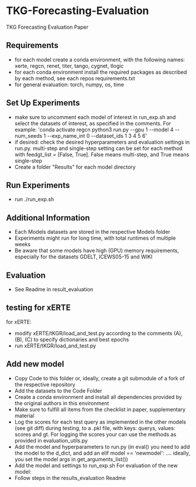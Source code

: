 # TKG-Forecasting-Evaluation
TKG Forecasting Evaluation Paper

## Requirements
* for each model create a conda environment, with the following names: xerte, regcn, renet, titer, tango, cygnet, tlogic
* for each conda environment install the required packages as described by each method, see each repos requirements.txt
* for general evaluation: torch, numpy, os, time

## Set Up Experiments
* make sure to uncomment each model of interest in run_exp.sh and select the datasets of interest, as specified in the comments. For example:
'conda activate regcn 
 python3 run.py --gpu 1 --model 4 --num_seeds 1 --exp_name_int 0 --dataset_ids 1 3 4 5 6'
* if desired: check the desired hyperparameters and evaluation settings in run.py. multi-step and single-step setting can be set for each method with feedgt_list = [False, True]. False means multi-step, and True means single-step
* Create a folder "Results" for each model directory

## Run Experiments
* run ./run_exp.sh

## Additional Information
* Each Models datasets are stored in the respective Models folder
* Experiments might run for long time, with total runtimes of multiple weeks
* Be aware that some models have high (GPU) memory requirements, especially for the datasets GDELT, ICEWS05-15 and WIKI

## Evaluation
* See Readme in result_evaluation

## testing for xERTE 
for xERTE: 
* modify xERTE/tKGR/load_and_test.py  according to the comments (A), (B), (C) to specify dictionaries and best epochs
* run xERTE/tKGR/load_and_test.py 

## Add new model
* Copy Code to this folder or, ideally, create a git submodule of a fork of the respective repository
* Add the datasets to the Code Folder
* Create a conda environment and install all dependencies provided by the original authors in this environment
* Make sure to fulfill all items from the checklist in paper, supplementary material
* Log the scores for each test query as implemented in the other models (see git diff) during testing, to a .pkl file, with keys: querys, values: scores and gt. For logging the scores your can use the methods as provided in evaluation_utils.py
* Add the model and hyperparameters to run.py (in eval() you need to add the model to the d_dict, and add an elif model == 'newmodel':  .... ideally, you set the model args in get_arguments_list())
* Add the model and settings to run_exp.sh
For evaluation of the new model:
* Follow steps in the results_evaluation Readme

